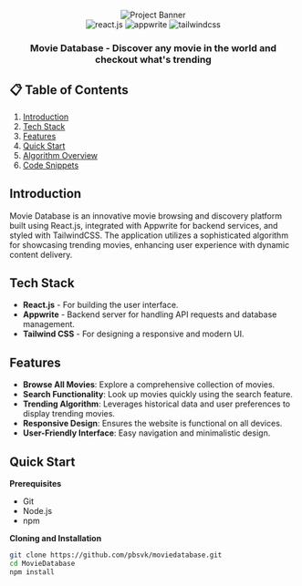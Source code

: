 <div align="center">
  <br />
      <img src="https://github.com/user-attachments/assets/acb3c1e6-04ef-4787-a602-f16abe9a04fe" alt="Project Banner">
    </a>
  <br />
  
  <div>
    <img src="https://img.shields.io/badge/-React_JS-black?style=for-the-badge&logoColor=white&logo=react&color=61DAFB" alt="react.js" />
    <img src="https://img.shields.io/badge/-Appwrite-black?style=for-the-badge&logoColor=white&logo=appwrite&color=FD366E" alt="appwrite" />
    <img src="https://img.shields.io/badge/-Tailwind_CSS-black?style=for-the-badge&logoColor=white&logo=tailwindcss&color=06B6D4" alt="tailwindcss" />
  </div>

  <h3 align="center">Movie Database - Discover any movie in the world and checkout what's trending</h3>
</div>

## 📋 Table of Contents

1. [Introduction](#introduction)
2. [Tech Stack](#tech-stack)
3. [Features](#features)
4. [Quick Start](#quick-start)
5. [Algorithm Overview](#algorithm)
6. [Code Snippets](#snippets)

## Introduction

Movie Database is an innovative movie browsing and discovery platform built using React.js, integrated with Appwrite for backend services, and styled with TailwindCSS. The application utilizes a sophisticated algorithm for showcasing trending movies, enhancing user experience with dynamic content delivery.

## Tech Stack

- **React.js** - For building the user interface.
- **Appwrite** - Backend server for handling API requests and database management.
- **Tailwind CSS** - For designing a responsive and modern UI.

## Features

- **Browse All Movies**: Explore a comprehensive collection of movies.
- **Search Functionality**: Look up movies quickly using the search feature.
- **Trending Algorithm**: Leverages historical data and user preferences to display trending movies.
- **Responsive Design**: Ensures the website is functional on all devices.
- **User-Friendly Interface**: Easy navigation and minimalistic design.

## Quick Start

**Prerequisites**
- Git
- Node.js
- npm

**Cloning and Installation**
```bash
git clone https://github.com/pbsvk/moviedatabase.git
cd MovieDatabase
npm install
